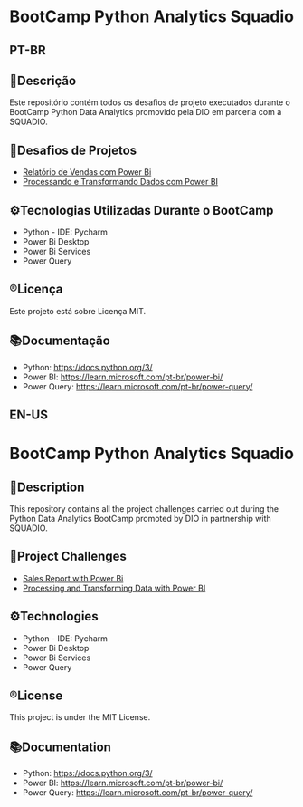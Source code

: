 # BootCamp Python Analytics Squadio

## **PT-BR**
## 📄Descrição
Este repositório contém todos os desafios de projeto executados durante o BootCamp Python Data Analytics promovido pela DIO em parceria com a SQUADIO.

## 🎢Desafios de Projetos
- [Relatório de Vendas com Power Bi](https://github.com/jessieFerrS/BootCamp-Python-Analytics-Squadio-DIO/tree/main/Desafio%20de%20Projeto%20DIO%20-%20Criando%20um%20Relat%C3%B3rio%20de%20Vendas%20Elegante%20com%20Power%20BI)
- [Processando e Transformando Dados com Power BI](https://github.com/jessieFerrS/BootCamp-Python-Analytics-Squadio-DIO/tree/main/Desafio%20de%20Projeto%20DIO%20-%20Coleta%20e%20Processamento%20de%20Dados%20com%20Power%20BI)

## ⚙️Tecnologias Utilizadas Durante o BootCamp
- Python - IDE: Pycharm
- Power Bi Desktop
- Power Bi Services
- Power Query

## ®️Licença
Este projeto está sobre Licença MIT.

## 📚Documentação
- Python: https://docs.python.org/3/
- Power BI: https://learn.microsoft.com/pt-br/power-bi/
- Power Query: https://learn.microsoft.com/pt-br/power-query/

## **EN-US**
# BootCamp Python Analytics Squadio

## 📄Description
This repository contains all the project challenges carried out during the Python Data Analytics BootCamp promoted by DIO in partnership with SQUADIO.

## 🎢Project Challenges
- [Sales Report with Power Bi](https://github.com/jessieFerrS/BootCamp-Python-Analytics-Squadio-DIO/tree/main/Desafio%20de%20Projeto%20DIO%20-%20Criando%20um%20Relat%C3%B3rio%20de%20Vendas%20Elegante%20com%20Power%20BI)
- [Processing and Transforming Data with Power BI](https://github.com/jessieFerrS/BootCamp-Python-Analytics-Squadio-DIO/tree/main/Desafio%20de%20Projeto%20DIO%20-%20Coleta%20e%20Processamento%20de%20Dados%20com%20Power%20BI)

## ⚙️Technologies
- Python - IDE: Pycharm
- Power Bi Desktop
- Power Bi Services
- Power Query

## ®️License
This project is under the MIT License.

## 📚Documentation
- Python: https://docs.python.org/3/
- Power BI: https://learn.microsoft.com/pt-br/power-bi/
- Power Query: https://learn.microsoft.com/pt-br/power-query/
